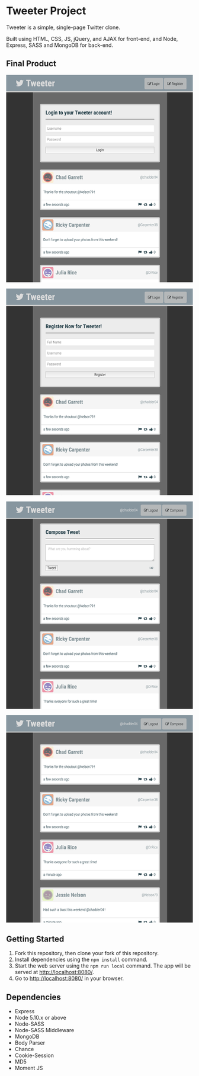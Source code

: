 # Tweeter Project

Tweeter is a simple, single-page Twitter clone.

Built using HTML, CSS, JS, jQuery, and AJAX for front-end, and Node, Express, SASS and MongoDB for back-end.

## Final Product

!["Screenshot of Login Form"](https://github.com/chadder04/tweeter/blob/master/docs/login-form.png)

!["Screenshot of Registration Form"](https://github.com/chadder04/tweeter/blob/master/docs/register-form.png)

!["Screenshot of Compose Tweets"](https://github.com/chadder04/tweeter/blob/master/docs/compose-tweet.png)

!["Screenshot of Tweets"](https://github.com/chadder04/tweeter/blob/master/docs/view-tweets.png)

## Getting Started

1. Fork this repository, then clone your fork of this repository.
2. Install dependencies using the `npm install` command.
3. Start the web server using the `npm run local` command. The app will be served at <http://localhost:8080/>.
4. Go to <http://localhost:8080/> in your browser.

## Dependencies

- Express
- Node 5.10.x or above
- Node-SASS
- Node-SASS Middleware
- MongoDB
- Body Parser
- Chance
- Cookie-Session
- MD5
- Moment JS